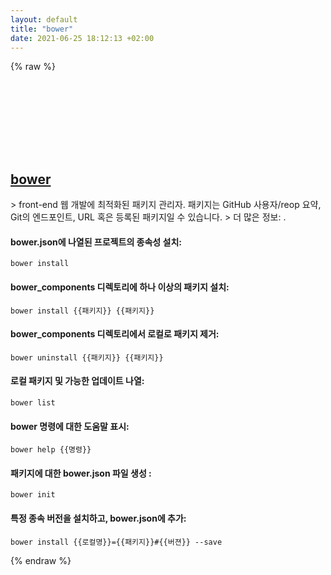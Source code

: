 ```yaml
---
layout: default
title: "bower"
date: 2021-06-25 18:12:13 +02:00
---
```

{% raw %}
<h2 id="bower">
  <a href="/ko/common/bower.html">bower</a> <a href="#bower"><svg class="icon">
    <use href="/assets/images/unicode_sprite.svg#link" />
  </svg></a>
</h2>
> front-end 웹 개발에 최적화된 패키지 관리자. 패키지는 GitHub 사용자/reop 요약, Git의 엔드포인트, URL 혹은 등록된 패키지일 수 있습니다.
> 더 많은 정보: <https://bower.io/>.

#### bower.json에 나열된 프로젝트의 종속성 설치:
```shell
bower install
```
#### bower_components 디렉토리에 하나 이상의 패키지 설치:
```shell
bower install {{패키지}} {{패키지}}
```
#### bower_components 디렉토리에서 로컬로 패키지 제거:
```shell
bower uninstall {{패키지}} {{패키지}}
```
#### 로컬 패키지 및 가능한 업데이트 나열:
```shell
bower list
```
#### bower 명령에 대한 도움말 표시:
```shell
bower help {{명령}}
```
#### 패키지에 대한 bower.json 파일 생성 :
```shell
bower init
```
#### 특정 종속 버전을 설치하고, bower.json에 추가:
```shell
bower install {{로컬명}}={{패키지}}#{{버젼}} --save
```
{% endraw %}